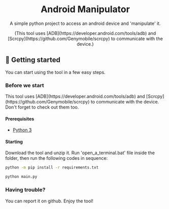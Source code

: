 

<h1 align="center" style="font-weight: bold;">Android Manipulator</h1>


<p align="center">A simple python project to access an android device and 'manipulate' it.</p>
<p align="center">(This tool uses [ADB](https://developer.android.com/tools/adb) and [Scrcpy](https://github.com/Genymobile/scrcpy) to communicate with the device.)</p>




<h2 id="started">🚀 Getting started</h2>

You can start using the tool in a few easy steps.

<h3>Before we start</h3>
This tool uses [ADB](https://developer.android.com/tools/adb) and [Scrcpy](https://github.com/Genymobile/scrcpy) to communicate with the device.
Don't forget to check out them too.

<h4>Prerequisites</h4>

- [Python 3](https://www.python.org/downloads/)

<h4>Starting</h4>

Download the tool and unzip it. Run 'open_a_terminal.bat' file inside the folder, then run the following codes in sequence:

```bash
python -m pip install -r requirements.txt

python main.py
```

<h3>Having trouble?</h3>

You can report it on github. Enjoy the tool!
